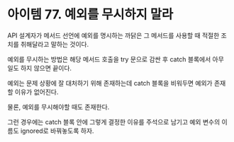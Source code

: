 # 아이템 77. 예외를 무시하지 말라

API 설계자가 메서드 선언에 예외를 명시하는 까닭은 그 메서드를 사용할 때 적절한 조치를 취해달라고 말하는 것이다.

예외를 무시하는 방법은 해당 메서드 호출을 try 문으로 감싼 후 catch 블록에서 아무 일도 하지 않으면 끝이다.

예외는 문제 상황에 잘 대처하기 위해 존재하는데 catch 블록을 비워두면 예외가 존재할 이유가 없어진다.

물론, 예외를 무시해야할 때도 존재한다.

그런 경우에는 catch 블록 안에 그렇게 결정한 이유를 주석으로 남기고 예외 변수의 이름도 ignored로 바꿔놓도록 하자.
